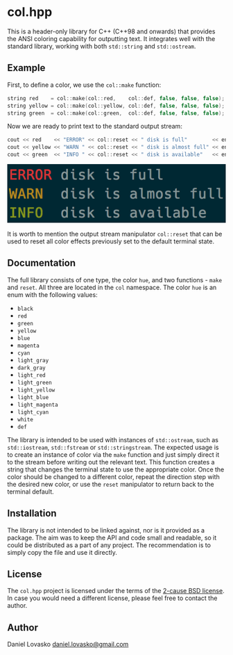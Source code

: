 # col.hpp
This is a header-only library for C++ (C++98 and onwards) that provides the
ANSI coloring capability for outputting text. It integrates well with the
standard library, working with both `std::string` and `std::ostream`.

## Example
First, to define a color, we use the `col::make` function:
```cpp
string red    = col::make(col::red,    col::def, false, false, false);
string yellow = col::make(col::yellow, col::def, false, false, false);
string green  = col::make(col::green,  col::def, false, false, false);
```

Now we are ready to print text to the standard output stream:
```cpp
cout << red    << "ERROR" << col::reset << " disk is full"        << endl;
cout << yellow << "WARN " << col::reset << " disk is almost full" << endl;
cout << green  << "INFO " << col::reset << " disk is available"   << endl;
```

![screenshot solarized](example.png)

It is worth to mention the output stream manipulator `col::reset` that can be
used to reset all color effects previously set to the default terminal state.

## Documentation
The full library consists of one type, the color `hue`, and two functions -
`make` and `reset`. All three are located in the `col` namespace. The color
`hue` is an enum with the following values:
 * `black`
 * `red`
 * `green`
 * `yellow`
 * `blue`
 * `magenta`
 * `cyan`
 * `light_gray`
 * `dark_gray`
 * `light_red`
 * `light_green`
 * `light_yellow`
 * `light_blue`
 * `light_magenta`
 * `light_cyan`
 * `white`
 * `def`

The library is intended to be used with instances of `std::ostream`, such as
`std::iostream`, `std::fstream` or `std::stringstream`. The expected usage is
to create an instance of color via the `make` function and just simply direct
it to the stream before writing out the relevant text. This function creates a
string that changes the terminal state to use the appropriate color. Once the
color should be changed to a different color, repeat the direction step with
the desired new color, or use the `reset` manipulator to return back to the
terminal default.

## Installation
The library is not intended to be linked against, nor is it provided as a
package. The aim was to keep the API and code small and readable, so it could
be distributed as a part of any project. The recommendation is to simply copy
the file and use it directly.

## License
The `col.hpp` project is licensed under the terms of the [2-cause BSD
license](LICENSE). In case you would need a different license, please feel free
to contact the author.

## Author
Daniel Lovasko <daniel.lovasko@gmail.com>
